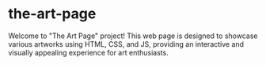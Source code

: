 # the-art-page
Welcome to "The Art Page" project! This web page is designed to showcase various artworks using HTML, CSS, and JS, providing an interactive and visually appealing experience for art enthusiasts.
